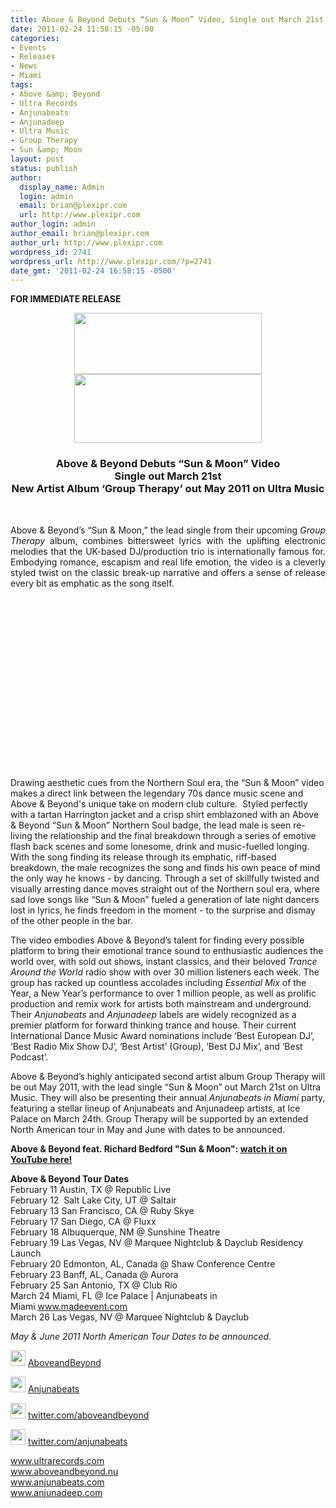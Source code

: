 ```yaml
---
title: Above & Beyond Debuts “Sun & Moon” Video, Single out March 21st on Ultra Music
date: 2011-02-24 11:58:15 -05:00
categories:
- Events
- Releases
- News
- Miami
tags:
- Above &amp; Beyond
- Ultra Records
- Anjunabeats
- Anjunadeep
- Ultra Music
- Group Therapy
- Sun &amp; Moon
layout: post
status: publish
author:
  display_name: Admin
  login: admin
  email: brian@plexipr.com
  url: http://www.plexipr.com
author_login: admin
author_email: brian@plexipr.com
author_url: http://www.plexipr.com
wordpress_id: 2741
wordpress_url: http://www.plexipr.com/?p=2741
date_gmt: '2011-02-24 16:58:15 -0500'
---
```


<p><strong>FOR IMMEDIATE RELEASE</strong></p>
<div style="text-align: center;"><img src="http://img2.ymlp63.net/plexipr_UltraMusicLogohorizontal_2.jpg" alt="" width="300" height="98" /> <img src="http://img2.ymlp63.net/plexipr_AboveAndBeyondBlackShortLogo_1.jpg" alt="" width="300" height="110" /></div>
<div style="text-align: center;">
<h3><strong>Above &amp; Beyond Debuts “Sun &amp; Moon” Video<br />
Single out March 21st<br />
New Artist Album ‘Group Therapy’ out May 2011 on Ultra Music</strong></h3>
</div>
<div style="text-align: center;"><strong><br />
</strong></div>
<div><strong> </strong></div>
<div>
<p style="text-align: justify;">Above &amp; Beyond’s “Sun &amp; Moon,” the lead single from their upcoming <em>Group Therapy</em> album, combines bittersweet lyrics with the uplifting electronic melodies that the UK-based DJ/production trio is internationally famous for. Embodying romance, escapism and real life emotion, the video is a cleverly styled twist on the classic break-up narrative and offers a sense of release every bit as emphatic as the song itself.</p>
<p style="text-align: justify;"><object classid="clsid:d27cdb6e-ae6d-11cf-96b8-444553540000" width="450" height="274" codebase="http://download.macromedia.com/pub/shockwave/cabs/flash/swflash.cab#version=6,0,40,0"><param name="src" value="http://www.youtube.com/v/MDFLlUfmT7w" /><embed type="application/x-shockwave-flash" width="450" height="274" src="http://www.youtube.com/v/MDFLlUfmT7w"></embed></object></p>
</div>
<div>
<p><strong> </strong></p>
</div>
<div>
<p><strong> </strong></p>
</div>
<div>
<p><strong> </strong></p>
</div>
<div>
<p>Drawing aesthetic cues from the Northern Soul era, the “Sun &amp; Moon” video makes a direct link between the legendary 70s dance music scene and Above &amp; Beyond's unique take on modern club culture.  Styled perfectly with a tartan Harrington jacket and a crisp shirt emblazoned with an Above &amp; Beyond “Sun &amp; Moon” Northern Soul badge, the lead male is seen re-living the relationship and the final breakdown through a series of emotive flash back scenes and some lonesome, drink and music-fuelled longing. With the song finding its release through its emphatic, riff-based breakdown, the male recognizes the song and finds his own peace of mind the only way he knows - by dancing. Through a set of skillfully twisted and visually arresting dance moves straight out of the Northern soul era, where sad love songs like “Sun &amp; Moon” fueled a generation of late night dancers lost in lyrics, he finds freedom in the moment - to the surprise and dismay of the other people in the bar.</p>
</div>
<div>
<p><strong> </strong></p>
</div>
<div>
<p>The video embodies Above &amp; Beyond’s talent for finding every possible platform to bring their emotional trance sound to enthusiastic audiences the world over, with sold out shows, instant classics, and their beloved <em>Trance Around the World</em> radio show with over 30 million listeners each week. The group has racked up countless accolades including <em>Essential Mix</em> of the Year, a New Year’s performance to over 1 million people, as well as prolific production and remix work for artists both mainstream and underground. Their <em>Anjunabeats</em> and <em>Anjunadeep</em> labels are widely recognized as a premier platform for forward thinking trance and house. Their current International Dance Music Award nominations include ‘Best European DJ’, ‘Best Radio Mix Show DJ’, ‘Best Artist’ (Group), ‘Best DJ Mix’, and ‘Best Podcast’.</p>
</div>
<div>
<p>Above &amp; Beyond’s highly anticipated second artist album Group Therapy will be out May 2011, with the lead single “Sun &amp; Moon” out March 21st on Ultra Music. They will also be presenting their annual <em>Anjunabeats in Miami</em> party, featuring a stellar lineup of Anjunabeats and Anjunadeep artists, at Ice Palace on March 24th. Group Therapy will be supported by an extended North American tour in May and June with dates to be announced.</p>
</div>
<div>
<p><strong>Above &amp; Beyond feat. Richard Bedford "Sun &amp; Moon": <a href="http://t.ymlp63.net/ymhwanajssaaamsmsalaqeuh/click.php" target="_blank">watch it on YouTube here!</a></strong></p>
</div>
<div>
<p><strong>Above &amp; Beyond Tour Dates</strong><br />
February 11 Austin, TX @ Republic Live<br />
February 12  Salt Lake City, UT @ Saltair<br />
February 13 San Francisco, CA @ Ruby Skye<br />
February 17 San Diego, CA @ Fluxx<br />
February 18 Albuquerque, NM @ Sunshine Theatre<br />
February 19 Las Vegas, NV @ Marquee Nightclub &amp; Dayclub Residency Launch<br />
February 20 Edmonton, AL, Canada @ Shaw Conference Centre<br />
February 23 Banff, AL, Canada @ Aurora<br />
February 25 San Antonio, TX @ Club Rio<br />
March 24 Miami, FL @ Ice Palace | Anjunabeats in Miami <a href="http://t.ymlp63.net/ymhqacajssatamsmsaxaqeuh/click.php" target="_blank">www.madeevent.com</a><br />
March 26 Las Vegas, NV @ Marquee Nightclub &amp; Dayclub</p>
</div>
<div>
<p><em>May &amp; June 2011 North American Tour Dates to be announced.</em></p>
</div>
<div>
<div>
<p><img src="http://img2.ymlp63.net/plexipr_facebook.gif" border="0" alt="" width="24" height="25" /> <a href="http://t.ymlp63.net/ymhyacajssaramsmsadaqeuh/click.php" target="_blank">AboveandBeyond</a></p>
</div>
<div>
<p><img src="http://img2.ymlp63.net/plexipr_facebook.gif" border="0" alt="" width="24" height="25" /> <a href="http://t.ymlp63.net/ymwsaaajssapamsmsalaqeuh/click.php" target="_blank">Anjunabeats</a></p>
</div>
<div>
<p><img src="http://img2.ymlp63.net/plexipr_twitter.gif" border="0" alt="" width="24" height="25" /> <a href="http://t.ymlp63.net/ymwuaxajssalamsmsacaqeuh/click.php" target="_blank">twitter.com/aboveandbeyond</a></p>
</div>
<div>
<p><img src="http://img2.ymlp63.net/plexipr_twitter.gif" border="0" alt="" width="24" height="25" /> <a href="http://t.ymlp63.net/ymweaaajssatamsmsapaqeuh/click.php" target="_blank">twitter.com/anjunabeats</a></p>
</div>
<div>
<p style="text-align: justify;"><a href="http://t.ymlp63.net/ymwhaoajssadamsmsaxaqeuh/click.php" target="_blank">www.ultrarecords.com<br />
www.aboveandbeyond.nu<br />
www.anjunabeats.com<br />
www.anjunadeep.com</a></p>
</div>
</div>

